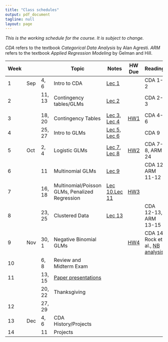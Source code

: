 ```yaml
---
title: "Class schedules"
output: pdf_document
tagline: null
layout: page
---
```


*This is the working schedule for the course. It is subject to change.*

_CDA_ refers to the textbook _Categorical Data Analysis_ by Alan Agresti.
_ARM_ refers to the textbook _Applied Regression Modeling_ by Gelman and Hill.


Week |       |     | Topic   | Notes | HW Due | Reading
---- | ----- | --- | ------- | ----- |:------:| -------
 1   | Sep | 4, 6   | Intro to CDA | [Lec 1](../assets/slides/lec1-intro-CDA/lecture1-intro-CDA.pdf) || CDA 1-2
 2   |     | 11, 13  &nbsp;| Contingency tables/GLMs | [Lec 2](../assets/slides/lec2-contingency-tables/lecture2-contingency-tables.pdf)  | | CDA 2-3
 3   |     | 18, 20 | Contingency Tables | [Lec 3](../assets/slides/lec3/lec3.pdf), [Lec 4](../assets/slides/lec4/lec4.pdf) | [HW1](../assets/homework/hw1.pdf) | CDA 4-6
 4   |     | 25, 27 | Intro to GLMs | [Lec 5](../assets/slides/lec5/lec5.pdf), [Lec 6](../assets/slides/lec6/lec6.pdf) | | CDA 9
 5   | Oct | 2, 4   | Logistic GLMs | [Lec 7](../assets/slides/lec7/lec7.pdf), [Lec 8](../assets/slides/lec8/Lec8.pdf)  | [HW2](../assets/homework/hw2.pdf) | CDA 7-8, ARM 24
 6   |     | 11     | Multinomial GLMs | [Lec 9](../assets/slides/lec9/lec9.pdf)  || CDA 12, ARM 11-12
 7   |     | 16, 18 | Multinomial/Poisson GLMs, Penalized Regression | [Lec 10](../assets/slides/lec10/lec10.pdf),[Lec 11](../assets/slides/lec11/lec11.pdf) | [HW3](../assets/homework/hw3.pdf) | 
 8   |     | 23, 25 | Clustered Data | [Lec 13](../assets/slides/lec13/lec13.pdf) || CDA 12-13, ARM 13-15
 9   | Nov | 30, 1  | Negative Binomial GLMs | | [HW4](../assets/homework/hw4.pdf)  | CDA 14, Rock et al., [NB analysis](../assets/code/negative-binomial-case-counts.nb.html)
 10  |     | 6, 8   | Review and Midterm Exam | | | 
 11  |     | 13, 15 | [Paper presentations](paper-presentations.html) |  |  | 
     |     | 20, 22 | Thanksgiving | | <!--[Exam](exam-resubmission.html)--> | 
 12  |     | 27, 29 | | | <!--HW4--> | 
 13  | Dec | 4, 6   | CDA History/Projects | || 
 14  |     | 11     | Projects | || 

<!-- remaining topics:

 - correlated data:
    - marginal vs. RE models?
    - GEE for repeated observations
    - GLMMs
    - multilevel models
    - inference about variance components
 - beta-binomial vs. Logistic mixed effects model, link to overdispersion
 - negative binomial (14.5), link to overdispersion
 - zero-inflated models
 - ML classification algorithms? (ISL or chapter 15)

-->


<!--[Lec 1](../assets/slides/lec1-intro-CDA/lec1-intro-CDA.pdf)-->
